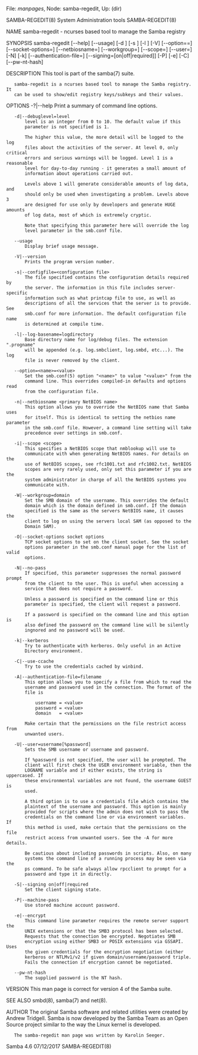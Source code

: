 File: *manpages*,  Node: samba-regedit,  Up: (dir)

SAMBA-REGEDIT(8)          System Administration tools         SAMBA-REGEDIT(8)



NAME
       samba-regedit - ncurses based tool to manage the Samba registry

SYNOPSIS
       samba-regedit [--help] [--usage] [-d <debug level>]
        [-s <configuration file>] [-l <log directory>] [-V]
        [--option=<parameter>=<value>] [--socket-options=<SOCKETOPTIONS>]
        [--netbiosname=<NETBIOSNAME>] [--workgroup=<WORKGROUP>]
        [--scope=<SCOPE>] [--user=<USERNAME>] [-N] [-k]
        [--authentication-file=<FILE>] [--signing=[on|off|required]] [-P] [-e]
        [-C] [--pw-nt-hash]

DESCRIPTION
       This tool is part of the samba(7) suite.

       samba-regedit is a ncurses based tool to manage the Samba registry. It
       can be used to show/edit registry keys/subkeys and their values.

OPTIONS
       -?|--help
           Print a summary of command line options.

       -d|--debuglevel=level
           level is an integer from 0 to 10. The default value if this
           parameter is not specified is 1.

           The higher this value, the more detail will be logged to the log
           files about the activities of the server. At level 0, only critical
           errors and serious warnings will be logged. Level 1 is a reasonable
           level for day-to-day running - it generates a small amount of
           information about operations carried out.

           Levels above 1 will generate considerable amounts of log data, and
           should only be used when investigating a problem. Levels above 3
           are designed for use only by developers and generate HUGE amounts
           of log data, most of which is extremely cryptic.

           Note that specifying this parameter here will override the log
           level parameter in the smb.conf file.

       --usage
           Display brief usage message.

       -V|--version
           Prints the program version number.

       -s|--configfile=<configuration file>
           The file specified contains the configuration details required by
           the server. The information in this file includes server-specific
           information such as what printcap file to use, as well as
           descriptions of all the services that the server is to provide. See
           smb.conf for more information. The default configuration file name
           is determined at compile time.

       -l|--log-basename=logdirectory
           Base directory name for log/debug files. The extension ".progname"
           will be appended (e.g. log.smbclient, log.smbd, etc...). The log
           file is never removed by the client.

       --option=<name>=<value>
           Set the smb.conf(5) option "<name>" to value "<value>" from the
           command line. This overrides compiled-in defaults and options read
           from the configuration file.

       -n|--netbiosname <primary NetBIOS name>
           This option allows you to override the NetBIOS name that Samba uses
           for itself. This is identical to setting the netbios name parameter
           in the smb.conf file. However, a command line setting will take
           precedence over settings in smb.conf.

       -i|--scope <scope>
           This specifies a NetBIOS scope that nmblookup will use to
           communicate with when generating NetBIOS names. For details on the
           use of NetBIOS scopes, see rfc1001.txt and rfc1002.txt. NetBIOS
           scopes are very rarely used, only set this parameter if you are the
           system administrator in charge of all the NetBIOS systems you
           communicate with.

       -W|--workgroup=domain
           Set the SMB domain of the username. This overrides the default
           domain which is the domain defined in smb.conf. If the domain
           specified is the same as the servers NetBIOS name, it causes the
           client to log on using the servers local SAM (as opposed to the
           Domain SAM).

       -O|--socket-options socket options
           TCP socket options to set on the client socket. See the socket
           options parameter in the smb.conf manual page for the list of valid
           options.

       -N|--no-pass
           If specified, this parameter suppresses the normal password prompt
           from the client to the user. This is useful when accessing a
           service that does not require a password.

           Unless a password is specified on the command line or this
           parameter is specified, the client will request a password.

           If a password is specified on the command line and this option is
           also defined the password on the command line will be silently
           ingnored and no password will be used.

       -k|--kerberos
           Try to authenticate with kerberos. Only useful in an Active
           Directory environment.

       -C|--use-ccache
           Try to use the credentials cached by winbind.

       -A|--authentication-file=filename
           This option allows you to specify a file from which to read the
           username and password used in the connection. The format of the
           file is

               username = <value>
               password = <value>
               domain   = <value>

           Make certain that the permissions on the file restrict access from
           unwanted users.

       -U|--user=username[%password]
           Sets the SMB username or username and password.

           If %password is not specified, the user will be prompted. The
           client will first check the USER environment variable, then the
           LOGNAME variable and if either exists, the string is uppercased. If
           these environmental variables are not found, the username GUEST is
           used.

           A third option is to use a credentials file which contains the
           plaintext of the username and password. This option is mainly
           provided for scripts where the admin does not wish to pass the
           credentials on the command line or via environment variables. If
           this method is used, make certain that the permissions on the file
           restrict access from unwanted users. See the -A for more details.

           Be cautious about including passwords in scripts. Also, on many
           systems the command line of a running process may be seen via the
           ps command. To be safe always allow rpcclient to prompt for a
           password and type it in directly.

       -S|--signing on|off|required
           Set the client signing state.

       -P|--machine-pass
           Use stored machine account password.

       -e|--encrypt
           This command line parameter requires the remote server support the
           UNIX extensions or that the SMB3 protocol has been selected.
           Requests that the connection be encrypted. Negotiates SMB
           encryption using either SMB3 or POSIX extensions via GSSAPI. Uses
           the given credentials for the encryption negotiation (either
           kerberos or NTLMv1/v2 if given domain/username/password triple.
           Fails the connection if encryption cannot be negotiated.

       --pw-nt-hash
           The supplied password is the NT hash.

VERSION
       This man page is correct for version 4 of the Samba suite.

SEE ALSO
       smbd(8), samba(7) and net(8).

AUTHOR
       The original Samba software and related utilities were created by
       Andrew Tridgell. Samba is now developed by the Samba Team as an Open
       Source project similar to the way the Linux kernel is developed.

       The samba-regedit man page was written by Karolin Seeger.



Samba 4.6                         07/12/2017                  SAMBA-REGEDIT(8)

